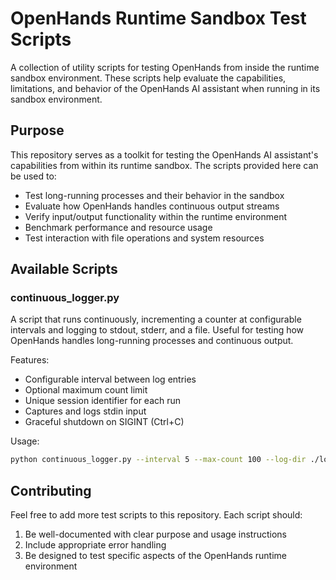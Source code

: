 # OpenHands Runtime Sandbox Test Scripts

A collection of utility scripts for testing OpenHands from inside the runtime sandbox environment. These scripts help evaluate the capabilities, limitations, and behavior of the OpenHands AI assistant when running in its sandbox environment.

## Purpose

This repository serves as a toolkit for testing the OpenHands AI assistant's capabilities from within its runtime sandbox. The scripts provided here can be used to:

- Test long-running processes and their behavior in the sandbox
- Evaluate how OpenHands handles continuous output streams
- Verify input/output functionality within the runtime environment
- Benchmark performance and resource usage
- Test interaction with file operations and system resources

## Available Scripts

### continuous_logger.py

A script that runs continuously, incrementing a counter at configurable intervals and logging to stdout, stderr, and a file. Useful for testing how OpenHands handles long-running processes and continuous output.

Features:
- Configurable interval between log entries
- Optional maximum count limit
- Unique session identifier for each run
- Captures and logs stdin input
- Graceful shutdown on SIGINT (Ctrl+C)

Usage:
```bash
python continuous_logger.py --interval 5 --max-count 100 --log-dir ./logs
```

## Contributing

Feel free to add more test scripts to this repository. Each script should:
1. Be well-documented with clear purpose and usage instructions
2. Include appropriate error handling
3. Be designed to test specific aspects of the OpenHands runtime environment
